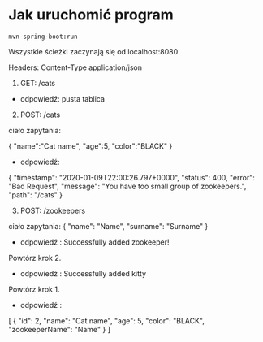 # Jak uruchomić program

`mvn spring-boot:run`

Wszystkie ścieżki zaczynają się od localhost:8080

Headers: Content-Type application/json

1. GET: /cats

* odpowiedź: pusta tablica

2. POST: /cats

ciało zapytania:

{
	"name":"Cat name",
	"age":5,
	"color":"BLACK"
}

* odpowiedź:

{
    "timestamp": "2020-01-09T22:00:26.797+0000",
    "status": 400,
    "error": "Bad Request",
    "message": "You have too small group of zookeepers.",
    "path": "/cats"
}

3. POST: /zookeepers

ciało zapytania:
{
	"name": "Name",
	"surname": "Surname"
}

* odpowiedź : Successfully added zookeeper!

Powtórz krok 2.

* odpowiedź : Successfully added kitty

Powtórz krok 1.

* odpowiedź :

[
    {
        "id": 2,
        "name": "Cat name",
        "age": 5,
        "color": "BLACK",
        "zookeeperName": "Name"
    }
]



